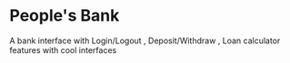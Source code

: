 # People's Bank
 A bank interface with Login/Logout , Deposit/Withdraw , Loan calculator features with cool interfaces
